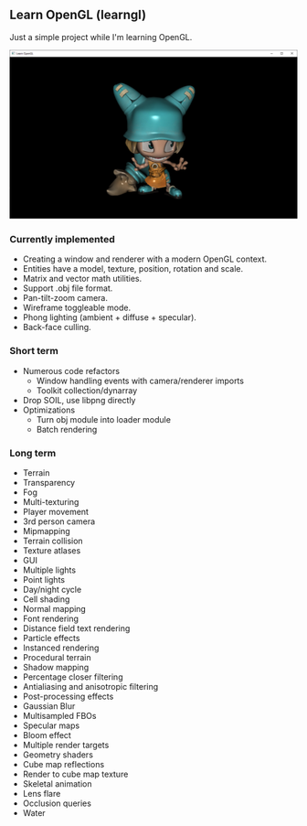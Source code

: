 ## Learn OpenGL (learngl)

Just a simple project while I'm learning OpenGL.

![Wakfu example character](docs/screenshot.png)

### Currently implemented

- Creating a window and renderer with a modern OpenGL context.
- Entities have a model, texture, position, rotation and scale.
- Matrix and vector math utilities.
- Support .obj file format.
- Pan-tilt-zoom camera.
- Wireframe toggleable mode.
- Phong lighting (ambient + diffuse + specular).
- Back-face culling.

### Short term

- Numerous code refactors
    - Window handling events with camera/renderer imports
    - Toolkit collection/dynarray
- Drop SOIL, use libpng directly
- Optimizations
    - Turn obj module into loader module
    - Batch rendering

### Long term

- Terrain
- Transparency
- Fog
- Multi-texturing
- Player movement
- 3rd person camera
- Mipmapping
- Terrain collision
- Texture atlases
- GUI
- Multiple lights
- Point lights
- Day/night cycle
- Cell shading
- Normal mapping
- Font rendering
- Distance field text rendering
- Particle effects
- Instanced rendering
- Procedural terrain
- Shadow mapping
- Percentage closer filtering
- Antialiasing and anisotropic filtering
- Post-processing effects
- Gaussian Blur
- Multisampled FBOs
- Specular maps
- Bloom effect
- Multiple render targets
- Geometry shaders
- Cube map reflections
- Render to cube map texture
- Skeletal animation
- Lens flare
- Occlusion queries
- Water